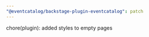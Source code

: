 ```yaml
---
"@eventcatalog/backstage-plugin-eventcatalog": patch
---
```


chore(plugin): added styles to empty pages
